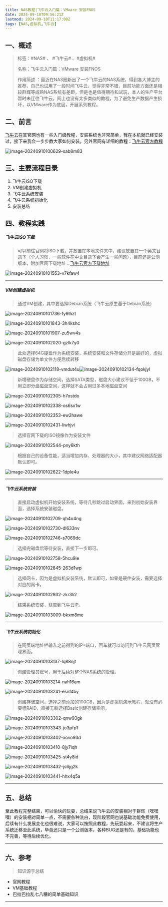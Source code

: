 ```yaml
---
title: NAS教程|飞牛云入门篇：VMware 安装FNOS
date: 2024-09-10T09:56:21Z
lastmod: 2024-09-10T11:17:00Z
tags: [NAS,虚拟机,飞牛云]
---
```


## 一、概述

> 标签：#NAS# 、 #飞牛云#  、#虚拟机#
>
> 名称：飞牛云入门篇：VMware 安装FNOS
>
> 作用简述 ：最近在NAS圈新出了一个飞牛云的NAS系统，得到各大博主的推荐，自己也试用了一段时间飞牛云，觉得非常不错，目前功能方面还是相较群辉等成熟NAS系统有差距，但是也是值得期待和试玩，本人的生产平台暂时未迁往飞牛云，网上也没有太多类似的教程，为了避免生产数据产生损坏，以VMware作为底层，开展系列教程。

## 二、前言

[飞牛云](https://www.fnnas.com/)在其官网也有一些入门级教程，安装系统也非常简单，我在本机就已经安装过，接下来我会一步步教大家如何安装。另外官网有详细的教程：[飞牛云官方教程](https://help.fnnas.com/ "飞牛云官方教程")

![image-20240910100629-sab8m83](http://image.nasklog.com/image/飞牛云入门篇：VMware%20安装FNOS/202409101110178.png)

## 三、主要流程目录

1. 飞牛云ISO下载
2. VM创建虚拟机
3. 飞牛云系统安装
4. 飞牛云系统初始化
5. 安装总结

## 四、教程实践

##### 飞牛云ISO下载

> 可以前往官网将ISO下载，并放置在本地文件夹中，建议放置在一个英文目录下（个人习惯，一些软件在中文目录下会产生一些问题），目前还是公测版本，附加官网下载地址：[飞牛云官方下载地址](https://www.fnnas.com/download "飞牛云官方下载地址")

![image-20240910101553-v7kfaw4](http://image.nasklog.com/image/飞牛云入门篇：VMware%20安装FNOS/202409101110670.png)

---

##### VM创建虚拟机

> 通过VM创建，其中要选择Debian系统（飞牛云原生基于Debian系统）

![image-20240910101736-fy9lhzt](http://image.nasklog.com/image/飞牛云入门篇：VMware%20安装FNOS/202409101110995.png)

![image-20240910101843-3h4kshc](http://image.nasklog.com/image/飞牛云入门篇：VMware%20安装FNOS/202409101110295.png)

![image-20240910101907-zu5wv4s](http://image.nasklog.com/image/飞牛云入门篇：VMware%20安装FNOS/202409101111063.png)

![image-20240910102020-gzlk7y0](http://image.nasklog.com/image/飞牛云入门篇：VMware%20安装FNOS/202409101111332.png)

> 此处选择64G硬盘作为系统安装，系统安装和文件存储分开是最好的，虚拟磁盘存储为单文件方便后续转移

![image-20240910102118-vmdut4u](http://image.nasklog.com/image/飞牛云入门篇：VMware%20安装FNOS/202409101111230.png)![image-20240910102134-fqokjyl](http://image.nasklog.com/image/飞牛云入门篇：VMware%20安装FNOS/202409101111769.png)

> 新增硬盘作为存储空间，选择SATA类型，磁盘大小建议不低于100GB，不用立即分盘磁盘空间，这样就不会占用过多本地磁盘空间

![image-20240910102305-h7ostdo](http://image.nasklog.com/image/飞牛云入门篇：VMware%20安装FNOS/202409101111365.png)

![image-20240910102338-os6sx1w](http://image.nasklog.com/image/飞牛云入门篇：VMware%20安装FNOS/202409101111521.png)

![image-20240910102353-ew2hawe](http://image.nasklog.com/image/飞牛云入门篇：VMware%20安装FNOS/202409101111163.png)

![image-20240910102431-liwhjvi](http://image.nasklog.com/image/飞牛云入门篇：VMware%20安装FNOS/202409101111714.png)

> 选择官网下载的ISO镜像作为安装文件

![image-20240910102544-pny6kth](http://image.nasklog.com/image/飞牛云入门篇：VMware%20安装FNOS/202409101111956.png)

> 根据自己的设备性能，适当增加内存、处理器的大小，其中建议网络适配器默认即可。

![image-20240910102622-1dple4u](http://image.nasklog.com/image/飞牛云入门篇：VMware%20安装FNOS/202409101111706.png)

---

##### 飞牛云系统安装

> 直接启动虚拟机开始安装系统，等待几秒跳过启动界面，来到初始安装界面，选择系统安装磁盘。

![image-20240910102709-qh4o4ng](http://image.nasklog.com/image/飞牛云入门篇：VMware%20安装FNOS/202409101111944.png)

![image-20240910102730-dl633nv](http://image.nasklog.com/image/飞牛云入门篇：VMware%20安装FNOS/202409101111485.png)

![image-20240910102746-s7069dc](http://image.nasklog.com/image/飞牛云入门篇：VMware%20安装FNOS/202409101111857.png)

> 选择完磁盘后等待安装，直接下一步即可。

![image-20240910102758-5hcu9ie](http://image.nasklog.com/image/飞牛云入门篇：VMware%20安装FNOS/202409101111335.png)

![image-20240910102845-263d1wp](http://image.nasklog.com/image/飞牛云入门篇：VMware%20安装FNOS/202409101111746.png)

> 选择网卡，因为是虚拟机安装系统，默认即可，如果是硬件安装，需要选择对应的网卡。

![image-20240910102932-zkr3li2](http://image.nasklog.com/image/飞牛云入门篇：VMware%20安装FNOS/202409101111908.png)

> 结束系统安装，获取到飞牛云IP。

![image-20240910103009-bkxm8me](http://image.nasklog.com/image/飞牛云入门篇：VMware%20安装FNOS/202409101112275.png)

---

##### 飞牛云系统初始化

> 在网页端地址栏输入之前得到的IP+端口，回车就可以访问到飞牛云网页管理界面。

![image-20240910103137-lq88njt](http://image.nasklog.com/image/飞牛云入门篇：VMware%20安装FNOS/202409101112385.png)

> 创建管理员账号，用于后续对整个NAS系统的管理。

![image-20240910103214-nah16am](http://image.nasklog.com/image/飞牛云入门篇：VMware%20安装FNOS/202409101112666.png)

![image-20240910103241-esnf4by](http://image.nasklog.com/image/飞牛云入门篇：VMware%20安装FNOS/202409101112927.png)

> 创建存储空间，选择之前添加的100GB，因为是虚拟机演示教程，就没有必要组RAID，直接无脑选择Basic创建存储空间。

![image-20240910103302-qnw93gk](http://image.nasklog.com/image/飞牛云入门篇：VMware%20安装FNOS/202409101112128.png)

![image-20240910103343-jo3pfp1](http://image.nasklog.com/image/飞牛云入门篇：VMware%20安装FNOS/202409101112686.png)

![image-20240910103402-xovo93d](http://image.nasklog.com/image/飞牛云入门篇：VMware%20安装FNOS/202409101112685.png)

![image-20240910103410-8jy7iqh](http://image.nasklog.com/image/飞牛云入门篇：VMware%20安装FNOS/202409101112672.png)

![image-20240910103425-st4y8id](http://image.nasklog.com/image/飞牛云入门篇：VMware%20安装FNOS/202409101112211.png)

![image-20240910103432-js6jg2k](http://image.nasklog.com/image/飞牛云入门篇：VMware%20安装FNOS/202409101112491.png)

![image-20240910103441-hhx4q5a](http://image.nasklog.com/image/飞牛云入门篇：VMware%20安装FNOS/202409101112812.png)

---

## 五、总结

至此教程完整结束，可以愉快的玩耍，总结来说飞牛云的安装相对于群辉（嘿嘿嘿）的安装相对简单一点，不需要各种洗白，现阶段官网也说基础功能免费使用，后续有什么发展变化也很难说，大家可以按照此教程，先玩耍起来，不建议将生产系统迁移至此系统，毕竟还只是一个公测版本，各种BUG还是有的，基础功能也不完善，等待后续优化。

---

## 六、参考

> 知识源于总结

* 官网教程
* VM基础教程
* 巴拉巴拉乱七八糟的简单基础知识



---